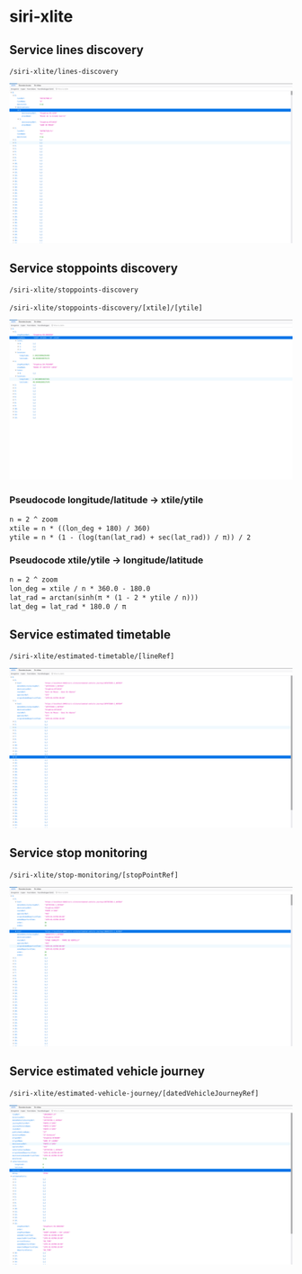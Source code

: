 # siri-xlite
## Service lines discovery
    /siri-xlite/lines-discovery
![50% center](./images/ld.png)

## Service stoppoints discovery
    /siri-xlite/stoppoints-discovery
        
    /siri-xlite/stoppoints-discovery/[xtile]/[ytile]
![](./images/sd.png)

### Pseudocode longitude/latitude -> xtile/ytile
    n = 2 ^ zoom
    xtile = n * ((lon_deg + 180) / 360)
    ytile = n * (1 - (log(tan(lat_rad) + sec(lat_rad)) / π)) / 2
    
###  Pseudocode xtile/ytile -> longitude/latitude
    n = 2 ^ zoom
    lon_deg = xtile / n * 360.0 - 180.0
    lat_rad = arctan(sinh(π * (1 - 2 * ytile / n)))
    lat_deg = lat_rad * 180.0 / π
    

## Service estimated timetable
    /siri-xlite/estimated-timetable/[lineRef]
![](./images/et.png)

## Service stop monitoring
    /siri-xlite/stop-monitoring/[stopPointRef]
![](./images/sm.png)

## Service estimated vehicle journey
    /siri-xlite/estimated-vehicle-journey/[datedVehicleJourneyRef]
![](./images/evj.png)
